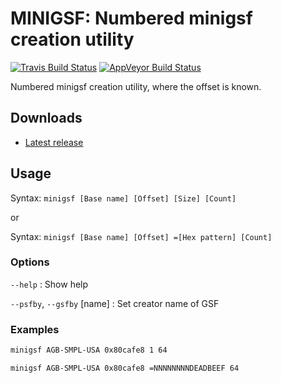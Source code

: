 MINIGSF: Numbered minigsf creation utility
==========================================
[![Travis Build Status](https://travis-ci.org/loveemu/minigsf.svg?branch=master)](https://travis-ci.org/loveemu/minigsf) [![AppVeyor Build Status](https://ci.appveyor.com/api/projects/status/2cd81xqyxb37pp9g/branch/master?svg=true)](https://ci.appveyor.com/project/loveemu/minigsf/branch/master)

Numbered minigsf creation utility, where the offset is known.

Downloads
---------

- [Latest release](https://github.com/loveemu/minigsf/releases/latest)

Usage
-----

Syntax: `minigsf [Base name] [Offset] [Size] [Count]`

or

Syntax: `minigsf [Base name] [Offset] =[Hex pattern] [Count]`

### Options

`--help`
  : Show help

`--psfby`, `--gsfby` [name]
  : Set creator name of GSF

### Examples

```bash
minigsf AGB-SMPL-USA 0x80cafe8 1 64
```

```bash
minigsf AGB-SMPL-USA 0x80cafe8 =NNNNNNNNDEADBEEF 64
```
